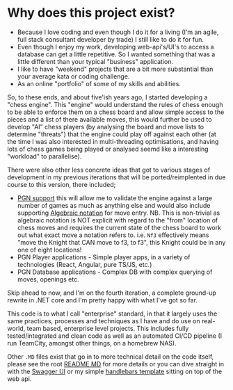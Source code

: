 # Why does this project exist?

* Because I love coding and even though I do it for a living (I'm an agile, full stack consultant developer by trade) I still like to do it for fun.
* Even though I enjoy my work, developing web-api's/UI's to access a database can get a little repetitive. So I wanted something that was a little different than your typical "business" application.
* I like to have "weekend" projects that are a bit more substantial than your average kata or coding challenge.
* As an online "portfolio" of some of my skills and abilities.

So, to these ends, and about five'ish years ago, I started developing a "chess engine". This "engine" would understand the rules of chess enough to be able to enforce them on a chess board and allow simple access to the pieces and a list of there available moves, this would further be used to develop "AI" chess players (by analysing the board and move lists to determine "threats") that the engine could play off against each other (at the time I was also interested in multi-threading optimisations, and having lots of chess games being played or analysed seemd like a interesting "workload" to parallelise).

There were also other less concrete ideas that got to various stages of development in my previous iterations that will be ported/reimplented in due course to this version, there included;

* [PGN support](https://en.wikipedia.org/wiki/Portable_Game_Notation) this will allow me to validate the engine against a large number of games as much as anything else and would also include supporting [Algebraic notation](https://en.wikipedia.org/wiki/Algebraic_notation_(chess)) for move entry. NB. This is non-trivial as algebraic notation is NOT explicit with regard to the "from" location of chess moves and requires the current state of the chess board to work out what exact move a notation refers to. i.e. `Nf3` effectively means "move the Knight that CAN move to f3, to f3", this Knight could be in any one of eight locations!
* PGN Player applications - Simple player apps, in a variety of technologies (React, Angular, pure TS/JS, etc.)
* PGN Database applications - Complex DB with complex querying of moves, openings etc.

Skip ahead to now, and I'm on the fourth iteration, a complete ground-up rewrite in .NET core and I'm pretty happy with what I've got so far.

This code is to what I call "enterprise" standard, in that it largely uses the same practices, processes and techniques as I have and do use on real-world, team based, enterprise level projects. This includes fully tested/integrated and clean code as well as an automated CI/CD pipeline (I run TeamCity, amongst other things, on a homebrew NAS).

Other `.MD` files exist that go in to more technical detail on the code itself, please see the root [README.MD][link.RootReadme] for more details or you can dive straight in with the [Swagger UI][link.swaggerui] or my simple [handlebars template][link.chess.webapi.index.live] sitting on top of the web api.

[link.swaggerui]: https://chess-web-api.azurewebsites.net/swagger/index.html
[link.chess.webapi.index.live]: https://chess-web-api.azurewebsites.net/staticfiles/index.html

[link.RootReadme]: /src/readme.md
